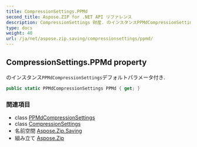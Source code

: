 ```yaml
---
title: CompressionSettings.PPMd
second_title: Aspose.ZIP for .NET API リファレンス
description: CompressionSettings 財産. のインスタンスPPMdCompressionSettingsデフォルトパラメータ付き.
type: docs
weight: 40
url: /ja/net/aspose.zip.saving/compressionsettings/ppmd/
---
```

## CompressionSettings.PPMd property

のインスタンス`PPMdCompressionSettings`デフォルトパラメータ付き.

```csharp
public static PPMdCompressionSettings PPMd { get; }
```

### 関連項目

* class [PPMdCompressionSettings](../../ppmdcompressionsettings/)
* class [CompressionSettings](../)
* 名前空間 [Aspose.Zip.Saving](../../compressionsettings/)
* 組み立て [Aspose.Zip](../../../)


